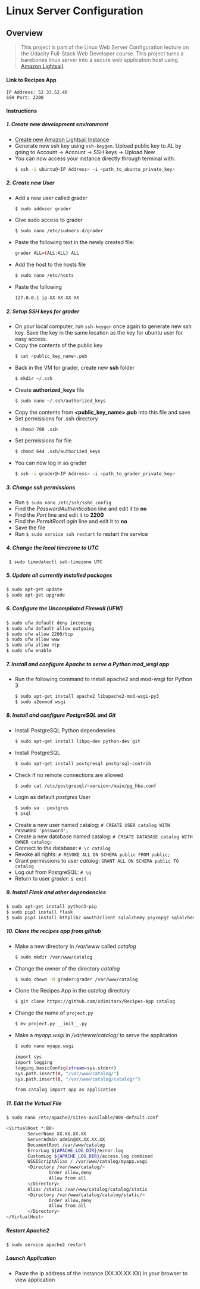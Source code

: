 # Linux Server Configuration

## Overview
> This project is part of the Linux Web Server Configuration lecture on the Udacity Full-Stack Web Developer course. This project turns a barebones linux server into a secure web application host using [Amazon Lightsail](https://amazonlightsail.com/). 

#### Link to Recipes App
```
IP Address: 52.33.52.40
SSH Port: 2200
```

#### Instructions
##### 1. Create new development environment
* [Create new Amazon Lightsail Instance](https://cloudacademy.com/blog/how-to-set-up-your-first-amazon-lightsail/)
* Generate new ssh key using `ssh-keygen`. Upload public key to AL by going to Account -> Account -> SSH keys -> Upload New
* You can now access your instance directly through terminal with:
    ```sh
    $ ssh -i ubuntu@<IP Address> -i <path_to_ubuntu_private_key>
    ```

##### 2. Create new User
* Add a new user called grader 
    ```sh
    $ sudo adduser grader
    ```
* Give sudo access to grader
    ```sh
    $ sudo nano /etc/sudoers.d/grader
    ```
* Paste the following text in the newly created file:
    ```sh
    grader ALL=(ALL:ALL) ALL
    ```
* Add the host to the hosts file
    ```sh
    $ sudo nano /etc/hosts
    ```
* Paste the following
    ```sh
    127.0.0.1 ip-XX-XX-XX-XX
    ```
##### 2. Setup SSH keys for grader
* On your local computer, run `ssh-keygen` once again to generate new ssh key. Save the key in the same location as the key for ubuntu user for easy access.
* Copy the contents of the public key
    ```sh
    $ cat <public_key_name>.pub
    ```
* Back in the VM for grader, create new **ssh** folder 
    ```sh
    $ mkdir ~/.ssh
    ```
* Create **authorized_keys** file
    ```sh
    $ sudo nano ~/.ssh/authorized_keys
    ```
* Copy the contents from **<public_key_name>.pub** into this file and save
* Set permissions for .ssh directory
    ```sh
    $ chmod 700 .ssh
    ```
* Set permissions for file
    ```sh
    $ chmod 644 .ssh/authorized_keys
    ```
*  You can now log in as grader 
    ```sh
    $ ssh -i grader@<IP Address> -i <path_to_grader_private_key>
    ```
##### 3. Change ssh permissions
* Run `$ sudo nano /etc/ssh/sshd_config`
* Find the *PasswordAuthentication* line and edit it to **no**
* Find the *Port* line and edit it to **2200**
* Find the *PermitRootLogin* line and edit it to **no**
* Save the file
* Run `$ sudo service ssh restart` to restart the service
##### 4. Change the local timezone to UTC

` $ sudo timedatectl set-timezone UTC`
 
##### 5. Update all currently installed packages
```sh
$ sudo apt-get update
$ sudo apt-get upgrade
```
    
##### 6. Configure the Uncompliated Firewall (UFW)
```sh
$ sudo ufw default deny incoming
$ sudo ufw default allow outgoing
$ sudo ufw allow 2200/tcp
$ sudo ufw allow www
$ sudo ufw allow ntp
$ sudo ufw enable
```
##### 7. Install and configure Apache to serve a Python mod_wsgi app
* Run the following command to install apache2 and mod-wsgi for Python 3
    ```sh
    $ sudo apt-get install apache2 libapache2-mod-wsgi-py3
    $ sudo a2enmod wsgi
    ```
##### 8. Install and configure PostgreSQL and Git
* Install PostgreSQL Python dependencies 
    ```sh
    $ sudo apt-get install libpq-dev python-dev git
    ```
* Install PostgreSQL 
    ```sh
    $ sudo apt-get install postgresql postgrsql-contrib
    ```
* Check if no remote connections are allowed
    ```sh
    $ sudo cat /etc/postgresql/<version>/main/pg_hba.conf
    ```
* Login as default *postgres* User 
    ```sh
    $ sudo su - postgres
    $ psql
    ```
* Create a new user named catalog: `# CREATE USER catalog WITH PASSWORD 'password';`
* Create a new database named catalog: `# CREATE DATABASE catalog WITH OWNER catalog;`
* Connect to the database: `# \c catalog`
* Revoke all rights: `# REVOKE ALL ON SCHEMA public FROM public;`
* Grant permissions to user *catalog*: `GRANT ALL ON SCHEMA public TO catalog`
* Log out from PostgreSQL: `# \q`
* Return to user *grader*: `$ exit`

##### 9. Install Flask and other dependencies
```sh
$ sudo apt-get install python3-pip
$ sudo pip3 install flask
$ sudo pip3 install httplib2 oauth2client sqlalchemy psycopg2 sqlalchemy_utils
```

##### 10. Clone the recipes app from github
* Make a new directory in */var/www* called *catalog*
    ```sh
    $ sudo mkdir /var/www/catalog
    ```
* Change the owner of the directory *catalog*
    ```sh
    $ sudo chown -R grader:grader /var/www/catalog
    ```
* Clone the Recipes App in the *catalog* directory
    ```sh
    $ git clone https://github.com/xdimitarx/Recipes-App catalog
    ```
* Change the name of `project.py`
    ```sh
    $ mv project.py __init__.py
    ```

* Make a *myapp.wsgi* in */var/www/catalog/* to serve the application
    ```sh
    $ sudo nano myapp.wsgi
    ```
    ```sh
    import sys
    import logging
    logging.basicConfig(stream=sys.stderr)
    sys.path.insert(0, "/var/www/catalog/")
    sys.path.insert(0, "/var/www/catalog/catalog/")

    from catalog import app as application
    ```

##### 11. Edit the Virtual File
```sh
$ sudo nano /etc/apache2/sites-available/000-default.conf
```
```sh
<VirtualHost *:80>
        ServerName XX.XX.XX.XX
        ServerAdmin admin@XX.XX.XX.XX
        DocumentRoot /var/www/catalog
        ErrorLog ${APACHE_LOG_DIR}/error.log
        CustomLog ${APACHE_LOG_DIR}/access.log combined
        WSGIScriptAlias / /var/www/catalog/myapp.wsgi
        <Directory /var/www/catalog/>
                Order allow,deny
                Allow from all
        </Directory>
        Alias /static /var/www/catalog/catalog/static
        <Directory /var/www/catalog/catalog/static/>
                Order allow,deny
                Allow from all
        </Directory>
</VirtualHost>
```

##### Restart Apache2
```sh
$ sudo service apache2 restart
```

##### Launch Application
* Paste the ip address of the instance (XX.XX.XX.XX) in your browser to view application
